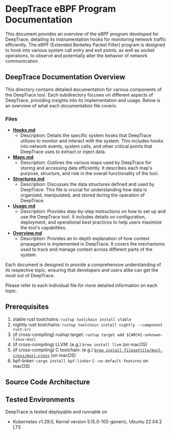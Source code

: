 # DeepTrace eBPF Program Documentation

This document provides an overview of the eBPF program developed for DeepTrace, detailing its instrumentation hooks for monitoring network traffic efficiently. The eBPF (Extended Berkeley Packet Filter) program is designed to hook into various system call entry and exit points, as well as socket operations, to observe and potentially alter the behavior of network communication.

## DeepTrace Documentation Overview

This directory contains detailed documentation for various components of the DeepTrace tool. Each subdirectory focuses on different aspects of DeepTrace, providing insights into its implementation and usage. Below is an overview of what each documentation file covers:

### Files

- [**Hooks.md**](./Hooks.md)
  - Description: Details the specific system hooks that DeepTrace utilizes to monitor and interact with the system. This includes hooks into network events, system calls, and other critical points that DeepTrace uses to extract or inject data.
- [**Maps.md**](./Maps.md)
  - Description: Outlines the various maps used by DeepTrace for storing and accessing data efficiently. It describes each map's purpose, structure, and role in the overall functionality of the tool.
- [**Structures.md**](./Structures.md)
  - Description: Discusses the data structures defined and used by DeepTrace. This file is crucial for understanding how data is organized, manipulated, and stored during the operation of DeepTrace.
- [**Usage.md**](./Usage.md)
  - Description: Provides step-by-step instructions on how to set up and use the DeepTrace tool. It includes details on configuration, deployment, and operational best practices to help users maximize the tool's capabilities.
- [**Overview.md**](./Overview.md)
  - Description: Provides an in-depth explanation of how context propagation is implemented in DeepTrace. It covers the mechanisms used to track and manage context across different parts of the system.


Each document is designed to provide a comprehensive understanding of its respective topic, ensuring that developers and users alike can get the most out of DeepTrace.

Please refer to each individual file for more detailed information on each topic.

## Prerequisites

1. stable rust toolchains: `rustup toolchain install stable`
2. nightly rust toolchains: `rustup toolchain install nightly --component rust-src`
3. (if cross-compiling) rustup target: `rustup target add ${ARCH}-unknown-linux-musl`
4. (if cross-compiling) LLVM: (e.g.) `brew install llvm` (on macOS)
5. (if cross-compiling) C toolchain: (e.g.) [`brew install filosottile/musl-cross/musl-cross`](https://github.com/FiloSottile/homebrew-musl-cross) (on macOS)
6. bpf-linker: `cargo install bpf-linker` (`--no-default-features` on macOS)

## Source Code Architecture

## Tested Environments

DeepTrace is tested deployable and runnable on 

- Kubernetes v1.29.0, Kernel version 5.15.0-105-generic, Ubuntu 22.04.2 LTS